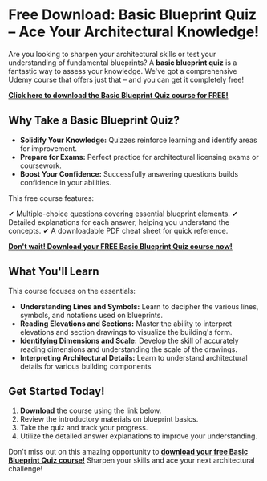 # Free Download: Basic Blueprint Quiz – Ace Your Architectural Knowledge!

Are you looking to sharpen your architectural skills or test your understanding of fundamental blueprints? A **basic blueprint quiz** is a fantastic way to assess your knowledge. We've got a comprehensive Udemy course that offers just that – and you can get it completely free! 

[**Click here to download the Basic Blueprint Quiz course for FREE!**](https://udemywork.com/basic-blueprint-quiz)

## Why Take a Basic Blueprint Quiz?

*   **Solidify Your Knowledge:** Quizzes reinforce learning and identify areas for improvement.
*   **Prepare for Exams:** Perfect practice for architectural licensing exams or coursework.
*   **Boost Your Confidence:** Successfully answering questions builds confidence in your abilities.

This free course features:

✔ Multiple-choice questions covering essential blueprint elements.
✔ Detailed explanations for each answer, helping you understand the concepts.
✔ A downloadable PDF cheat sheet for quick reference.

[**Don't wait! Download your FREE Basic Blueprint Quiz course now!**](https://udemywork.com/basic-blueprint-quiz)

## What You'll Learn

This course focuses on the essentials:

*   **Understanding Lines and Symbols:** Learn to decipher the various lines, symbols, and notations used on blueprints.
*   **Reading Elevations and Sections:** Master the ability to interpret elevations and section drawings to visualize the building's form.
*   **Identifying Dimensions and Scale:** Develop the skill of accurately reading dimensions and understanding the scale of the drawings.
*   **Interpreting Architectural Details:** Learn to understand architectural details for various building components

## Get Started Today!

1.  **Download** the course using the link below.
2.  Review the introductory materials on blueprint basics.
3.  Take the quiz and track your progress.
4.  Utilize the detailed answer explanations to improve your understanding.

Don't miss out on this amazing opportunity to **[download your free Basic Blueprint Quiz course!](https://udemywork.com/basic-blueprint-quiz)** Sharpen your skills and ace your next architectural challenge!
